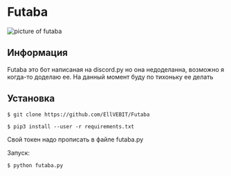 # Futaba
![picture of futaba](https://comiczone.ru/wp-content/uploads/2019/09/a4c0e2142d406625863bb12d0030d297fff3014f.png)

## Информация
Futaba это бот написаная на discord.py но она недоделанна, возможно я когда-то доделаю ее. На данный момент буду по тихоньку ее делать

## Установка
```
$ git clone https://github.com/EllVEBIT/Futaba
```

```
$ pip3 install --user -r requirements.txt
```

Свой токен надо прописать в файле futaba.py

Запуск:
```
$ python futaba.py
```
